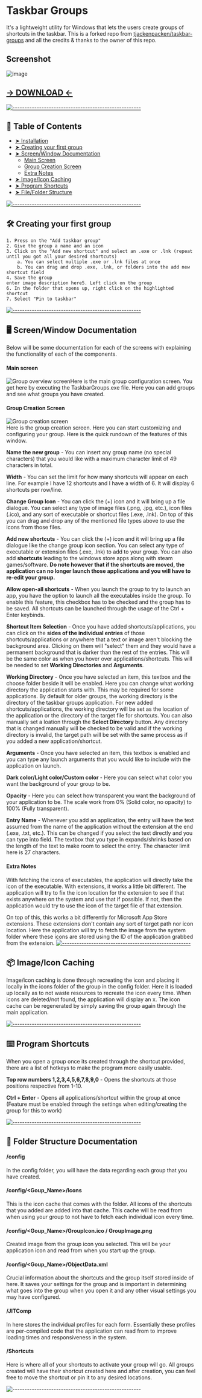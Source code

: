 

# Taskbar Groups

It's a lightweight utility for Windows that lets the users create groups of shortcuts in the taskbar. This is a forked repo from [tjackenpacken/taskbar-groups](https://github.com/tjackenpacken/taskbar-groups) and all the credits & thanks to the owner of this repo.

## Screenshot
![image](https://github.com/user-attachments/assets/38434c95-0bc7-4415-aa45-80527eb64411)

## [-> DOWNLOAD <-](https://github.com/ebicoglu/taskbar-groups/releases/download/v1.0.0.0/TaskbarGroups.exe)





[![-----------------------------------------------------](https://user-images.githubusercontent.com/56088716/103312593-8a37ff80-49eb-11eb-91d3-75488e21a0a9.png)  ](#table-of-contents)

## 📖 Table of Contents

* [➤ Installation](#-how-to-download-taskbar-groups)
* [➤ Creating your first group](#%EF%B8%8F-creating-your-first-group)
* [➤ Screen/Window Documentation](#%EF%B8%8F-screenwindow-documentation)
	* [Main Screen](#main-screen-)
	* [Group Creation Screen](#group-creation-screen-)
	* [Extra Notes](#extra-notes-)
* [➤ Image/Icon  Caching](#-imageicon-caching)
* [➤ Program Shortcuts](#%EF%B8%8F-program-shortcuts)
* [➤ File/Folder Structure](#-folder-structure-documentation)



 [ ![-----------------------------------------------------](https://user-images.githubusercontent.com/56088716/103312593-8a37ff80-49eb-11eb-91d3-75488e21a0a9.png)](#creating-your-first-group)

## 🛠️ Creating your first group
    1. Press on the "Add taskbar group"
    2. Give the group a name and an icon
    3. Click on the "Add new shortcut" and select an .exe or .lnk (repeat until you got all your desired shortcuts)
        a. You can select multiple .exe or .lnk files at once
        b. You can drag and drop .exe, .lnk, or folders into the add new shortcut field
    4. Save the group
    enter image description here5. Left click on the group
    6. In the folder that opens up, right click on the highlighted shortcut
    7. Select "Pin to taskbar"
 [![-----------------------------------------------------](https://user-images.githubusercontent.com/56088716/103312593-8a37ff80-49eb-11eb-91d3-75488e21a0a9.png)](#screenwindow-documentation)

## 🖥️ Screen/Window Documentation
 Below will be some documentation for each of the screens with explaining the functionality of each of the components.
#### Main screen [](#main-screen)
![Group overview screen](https://user-images.githubusercontent.com/56088716/103317856-81025f00-49fa-11eb-907b-99623babf315.PNG)Here is the main group configuration screen. You get here by executing the TaskbarGroups.exe file. Here you can add groups and see what groups you have created.

#### Group Creation Screen [](#group-creation)
![Group creation screen](https://user-images.githubusercontent.com/56088716/103452967-36efd680-4ca3-11eb-8244-2aed6fc5af97.PNG)  
Here is the group creation screen. Here you can start customizing and configuring your group. Here is the quick rundown of the features of this window.

**Name the new group** - You can insert any group name (no special characters) that you would like with a maximum character limit of 49 characters in total.

**Width** - You can set the limit for how many shortcuts will appear on each line. For example I have 12 shortcuts and I have a width of 6. It will display 6 shortcuts per row/line.

**Change Group Icon** - You can click the (+) icon and it will bring up a file dialogue. You can select any type of image files (.png, .jpg, etc.), icon files (.ico), and any sort of executable or shortcut files (.exe, .lnk). On top of this you can drag and drop any of the mentioned file types above to use the icons from those files.

**Add new shortcuts** - You can click the (+) icon and it will bring up a file dialogue like the change group icon section. You can select any type of executable or extension files (.exe, .lnk) to add to your group. You can also add **shortcuts** leading to the windows store apps along with steam games/software. **Do note however that if the shortcuts are moved, the application can no longer launch those applications and you will have to re-edit your group.**

**Allow open-all shortcuts** - When you launch the group to try to launch an app, you have the option to launch all the executables inside the group. To enable this feature, this checkbox has to be checked and the group has to be saved. All shortcuts can be launched through the usage of the Ctrl + Enter keybinds.

**Shortcut Item Selection** - Once you have added shortcuts/applications, you can click on the **sides of the individual entries** of those shortcuts/applications or anywhere that a text or image aren't blocking the background area. Clicking on them will "select" them and they would have a permanent background that is darker than the rest of the entries. This will be the same color as when you hover over applications/shortcuts. This will be needed to set **Working Directories** and **Arguments**.

**Working Directory** - Once you have selected an item, this textbox and the choose folder beside it will be enabled. Here you can change what working directory the application starts with. This may be required for some applications. By default for older groups, the working directory is the directory of the taskbar groups application. For new added shortcuts/applications, the working directory will be set as the location of the application or the directory of the target file for shortcuts. You can also manually set a loation through the **Select Directory** button. Any directory that is changed manually will be checked to be valid and if the working directory is invalid, the target path will be set with the same process as if you added a new application/shortcut.

**Arguments** - Once you have selected an item, this textbox is enabled and you can type any launch arguments that you would like to include with the application on launch.

**Dark color/Light color/Custom color** - Here you can select what color you want the background of your group to be.

**Opacity** - Here you can select how transparent you want the background of your application to be. The scale work from 0% (Solid color, no opacity) to 100% (Fully transparent).

**Entry Name** - Whenever you add an application, the entry will have the text assumed from the name of the application without the extension at the end (.exe, .txt, etc.). This can be changed if you select the text directly and you can type into field. The textbox that you type in expands/shrinks based on the length of the text to make room to select the entry. The character limit here is 27 characters.

#### Extra Notes [](#extra-notes)
With fetching the icons of executables, the application will directly take the icon of the executable. With extensions, it works a little bit different. The application will try to fix the icon location for the extension to see if that exists anywhere on the system and use that if possible. If not, then the application would try to use the icon of the target file of that extension.

On top of this, this works a bit differently for Microsoft App Store extensions. These extensions don't contain any sort of target path nor icon location. Here the application will try to fetch the image from the system folder where these icons are stored using the ID of the application grabbed from the extension.
[
![-----------------------------------------------------](https://user-images.githubusercontent.com/56088716/103312593-8a37ff80-49eb-11eb-91d3-75488e21a0a9.png)](#image-caching)
## 📦 Image/Icon Caching
Image/icon caching is done through recreating the icon and placing it locally in the icons folder of the group in the config folder. Here it is loaded up locally as to not waste resources to recreate the icon every time. When icons are deleted/not found, the application will display an x. The icon cache can be regenerated by simply saving the group again through the main application.

[
![-----------------------------------------------------](https://user-images.githubusercontent.com/56088716/103312593-8a37ff80-49eb-11eb-91d3-75488e21a0a9.png)](#program-shortcuts)
## ⌨️ Program Shortcuts
When you open a group once its created through the shortcut provided, there are a list of hotkeys to make the program more easily usable.

**Top row numbers 1,2,3,4,5,6,7,8,9,0** - Opens the shortcuts at those positions respective from 1-10.

**Ctrl + Enter** - Opens all applications/shortcut within the group at once
(Feature must be enabled through the settings when editing/creating the group for this to work)

[
![-----------------------------------------------------](https://user-images.githubusercontent.com/56088716/103312593-8a37ff80-49eb-11eb-91d3-75488e21a0a9.png)](#folder-structure)

## 📁 Folder Structure Documentation

#### /config
In the config folder, you will have the data regarding each group that you have created. 
#### /config/<Goup_Name>/Icons
This is the icon cache that comes with the folder. All icons of the shortcuts that you added are added into that cache. This cache will be read from when using your group to not have to fetch each individual icon every time.
#### /config/<Goup_Name>/GroupIcon.ico / GroupImage.png
Created image from the group icon you selected. This will be your application icon and read from when you start up the group.
#### /config/<Goup_Name>/ObjectData.xml
Crucial information about the shortcuts and the group itself stored inside of here. It saves your settings for the group and is important in determining what goes into the group when you open it and any other visual settings you may have configured.
#### /JITComp
In here stores the individual profiles for each form. Essentially these profiles are per-compiled code that the application can read from to improve loading times and responsiveness in the system.
#### /Shortcuts
Here is where all of your shortcuts to activate your group will go. All groups created will have their shortcut created here and after creation, you can feel free to move the shortcut or pin it to any desired locations.


![-----------------------------------------------------](https://user-images.githubusercontent.com/56088716/103312593-8a37ff80-49eb-11eb-91d3-75488e21a0a9.png)
